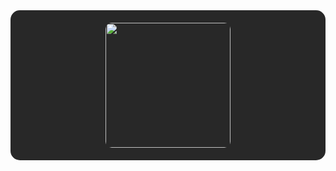 <div align="center" style="background-color: #282828; padding: 20px; border-radius: 15px;">
  <img src="https://raw.githubusercontent.com/JeisonAlexis/JeisonAlexis/main/assets/banner.gif" style="border-radius: 10px; width: 200px; height: 200;"/>
  <div align="center">
  </div>
</div>
